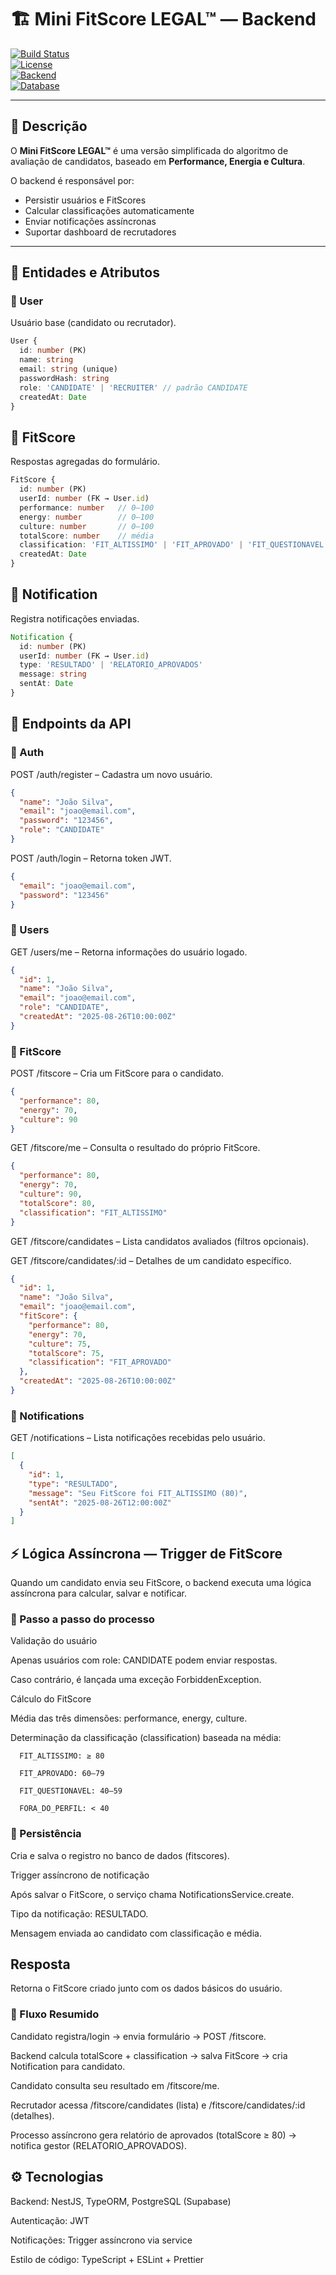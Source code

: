 # 🏗️ Mini FitScore LEGAL™ — Backend

[![Build Status](https://img.shields.io/badge/build-passing-brightgreen)](#)  
[![License](https://img.shields.io/badge/license-MIT-blue)](#)  
[![Backend](https://img.shields.io/badge/backend-NestJS-orange)](https://nestjs.com/)  
[![Database](https://img.shields.io/badge/database-Supabase-blueviolet)](https://supabase.com/)  

---

## 📌 Descrição
O **Mini FitScore LEGAL™** é uma versão simplificada do algoritmo de avaliação de candidatos, baseado em **Performance, Energia e Cultura**.  

O backend é responsável por:
- Persistir usuários e FitScores
- Calcular classificações automaticamente
- Enviar notificações assíncronas
- Suportar dashboard de recrutadores

---

## 📌 Entidades e Atributos

### 👤 User
Usuário base (candidato ou recrutador).

```ts
User {
  id: number (PK)
  name: string
  email: string (unique)
  passwordHash: string
  role: 'CANDIDATE' | 'RECRUITER' // padrão CANDIDATE
  createdAt: Date
}
```

## 🧮 FitScore
Respostas agregadas do formulário.

```ts
FitScore {
  id: number (PK)
  userId: number (FK → User.id)
  performance: number   // 0–100
  energy: number        // 0–100
  culture: number       // 0–100
  totalScore: number    // média
  classification: 'FIT_ALTISSIMO' | 'FIT_APROVADO' | 'FIT_QUESTIONAVEL' | 'FORA_DO_PERFIL'
  createdAt: Date
}
```
## 🔔 Notification
Registra notificações enviadas.

```ts
Notification {
  id: number (PK)
  userId: number (FK → User.id)
  type: 'RESULTADO' | 'RELATORIO_APROVADOS'
  message: string
  sentAt: Date
}
```

## 📌 Endpoints da API

### 🔐 Auth
POST /auth/register – Cadastra um novo usuário.

```json
{
  "name": "João Silva",
  "email": "joao@email.com",
  "password": "123456",
  "role": "CANDIDATE"
}
```
POST /auth/login – Retorna token JWT.

```json
{
  "email": "joao@email.com",
  "password": "123456"
}
```
### 👤 Users
GET /users/me – Retorna informações do usuário logado.

```json
{
  "id": 1,
  "name": "João Silva",
  "email": "joao@email.com",
  "role": "CANDIDATE",
  "createdAt": "2025-08-26T10:00:00Z"
}
```

### 🧮 FitScore
POST /fitscore – Cria um FitScore para o candidato.

```json
{
  "performance": 80,
  "energy": 70,
  "culture": 90
}
```
GET /fitscore/me – Consulta o resultado do próprio FitScore.

```json
{
  "performance": 80,
  "energy": 70,
  "culture": 90,
  "totalScore": 80,
  "classification": "FIT_ALTISSIMO"
}
```
GET /fitscore/candidates – Lista candidatos avaliados (filtros opcionais).

GET /fitscore/candidates/:id – Detalhes de um candidato específico.

```json
{
  "id": 1,
  "name": "João Silva",
  "email": "joao@email.com",
  "fitScore": {
    "performance": 80,
    "energy": 70,
    "culture": 75,
    "totalScore": 75,
    "classification": "FIT_APROVADO"
  },
  "createdAt": "2025-08-26T10:00:00Z"
}
```

### 🔔 Notifications
GET /notifications – Lista notificações recebidas pelo usuário.

```json
[
  {
    "id": 1,
    "type": "RESULTADO",
    "message": "Seu FitScore foi FIT_ALTISSIMO (80)",
    "sentAt": "2025-08-26T12:00:00Z"
  }
]
```

## ⚡ Lógica Assíncrona — Trigger de FitScore
Quando um candidato envia seu FitScore, o backend executa uma lógica assíncrona para calcular, salvar e notificar.

### 📝 Passo a passo do processo
Validação do usuário

Apenas usuários com role: CANDIDATE podem enviar respostas.

Caso contrário, é lançada uma exceção ForbiddenException.

Cálculo do FitScore

Média das três dimensões: performance, energy, culture.

Determinação da classificação (classification) baseada na média:

```
  FIT_ALTISSIMO: ≥ 80

  FIT_APROVADO: 60–79

  FIT_QUESTIONAVEL: 40–59

  FORA_DO_PERFIL: < 40
```

### 💾 Persistência

Cria e salva o registro no banco de dados (fitscores).

Trigger assíncrono de notificação

Após salvar o FitScore, o serviço chama NotificationsService.create.

Tipo da notificação: RESULTADO.

Mensagem enviada ao candidato com classificação e média.

## Resposta

Retorna o FitScore criado junto com os dados básicos do usuário.

### 📌 Fluxo Resumido
Candidato registra/login → envia formulário → POST /fitscore.

Backend calcula totalScore + classification → salva FitScore → cria Notification para candidato.

Candidato consulta seu resultado em /fitscore/me.

Recrutador acessa /fitscore/candidates (lista) e /fitscore/candidates/:id (detalhes).

Processo assíncrono gera relatório de aprovados (totalScore ≥ 80) → notifica gestor (RELATORIO_APROVADOS).

## ⚙️ Tecnologias
Backend: NestJS, TypeORM, PostgreSQL (Supabase)

Autenticação: JWT

Notificações: Trigger assíncrono via service

Estilo de código: TypeScript + ESLint + Prettier